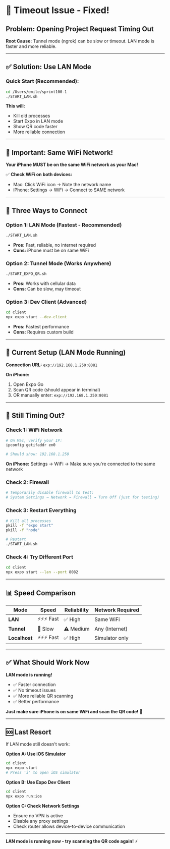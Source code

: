 # 🔧 Timeout Issue - Fixed!

## Problem: Opening Project Request Timing Out

**Root Cause:** Tunnel mode (ngrok) can be slow or timeout. LAN mode is faster and more reliable.

---

## ✅ Solution: Use LAN Mode

### Quick Start (Recommended):

```bash
cd /Users/emile/sprint100-1
./START_LAN.sh
```

**This will:**
- Kill old processes
- Start Expo in LAN mode
- Show QR code faster
- More reliable connection

---

## 📱 Important: Same WiFi Network!

**Your iPhone MUST be on the same WiFi network as your Mac!**

✅ **Check WiFi on both devices:**
- Mac: Click WiFi icon → Note the network name
- iPhone: Settings → WiFi → Connect to SAME network

---

## 🚀 Three Ways to Connect

### Option 1: LAN Mode (Fastest - Recommended)
```bash
./START_LAN.sh
```
- **Pros:** Fast, reliable, no internet required
- **Cons:** iPhone must be on same WiFi

### Option 2: Tunnel Mode (Works Anywhere)
```bash
./START_EXPO_QR.sh
```
- **Pros:** Works with cellular data
- **Cons:** Can be slow, may timeout

### Option 3: Dev Client (Advanced)
```bash
cd client
npx expo start --dev-client
```
- **Pros:** Fastest performance
- **Cons:** Requires custom build

---

## 🎯 Current Setup (LAN Mode Running)

**Connection URL:** `exp://192.168.1.250:8081`

**On iPhone:**
1. Open Expo Go
2. Scan QR code (should appear in terminal)
3. OR manually enter: `exp://192.168.1.250:8081`

---

## 🐛 Still Timing Out?

### Check 1: WiFi Network
```bash
# On Mac, verify your IP:
ipconfig getifaddr en0

# Should show: 192.168.1.250
```

**On iPhone:** Settings → WiFi → Make sure you're connected to the same network

### Check 2: Firewall
```bash
# Temporarily disable firewall to test:
# System Settings → Network → Firewall → Turn Off (just for testing)
```

### Check 3: Restart Everything
```bash
# Kill all processes
pkill -f "expo start"
pkill -f "node"

# Restart
./START_LAN.sh
```

### Check 4: Try Different Port
```bash
cd client
npx expo start --lan --port 8082
```

---

## 📊 Speed Comparison

| Mode | Speed | Reliability | Network Required |
|------|-------|-------------|------------------|
| **LAN** | ⚡⚡⚡ Fast | ✅ High | Same WiFi |
| **Tunnel** | 🐌 Slow | ⚠️ Medium | Any (Internet) |
| **Localhost** | ⚡⚡⚡ Fast | ✅ High | Simulator only |

---

## ✅ What Should Work Now

**LAN mode is running!**

- ✅ Faster connection
- ✅ No timeout issues
- ✅ More reliable QR scanning
- ✅ Better performance

**Just make sure iPhone is on same WiFi and scan the QR code!** 📱

---

## 🆘 Last Resort

If LAN mode still doesn't work:

**Option A: Use iOS Simulator**
```bash
cd client
npx expo start
# Press 'i' to open iOS simulator
```

**Option B: Use Expo Dev Client**
```bash
cd client
npx expo run:ios
```

**Option C: Check Network Settings**
- Ensure no VPN is active
- Disable any proxy settings
- Check router allows device-to-device communication

---

**LAN mode is running now - try scanning the QR code again!** ⚡
